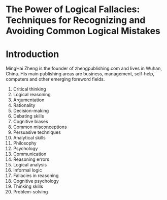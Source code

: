 # The Power of Logical Fallacies: Techniques for Recognizing and Avoiding Common Logical Mistakes

# Introduction



MingHai Zheng is the founder of zhengpublishing.com and lives in Wuhan, China. His main publishing areas are business, management, self-help, computers and other emerging foreword fields.



1. Critical thinking
2. Logical reasoning
3. Argumentation
4. Rationality
5. Decision-making
6. Debating skills
7. Cognitive biases
8. Common misconceptions
9. Persuasive techniques
10. Analytical skills
11. Philosophy
12. Psychology
13. Communication
14. Reasoning errors
15. Logical analysis
16. Informal logic
17. Fallacies in reasoning
18. Cognitive psychology
19. Thinking skills
20. Problem-solving

